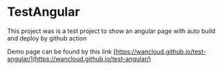 # TestAngular

This project was is a test project to show an angular page with auto build and deploy by github action

Demo page can be found by this link [https://wancloud.github.io/test-angular/](https://wancloud.github.io/test-angular/)
